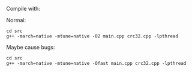 
Compile with:

Normal:
```
cd src
g++ -march=native -mtune=native -O2 main.cpp crc32.cpp -lpthread
```

Maybe cause bugs:
```
cd src
g++ -march=native -mtune=native -Ofast main.cpp crc32.cpp -lpthread
```

